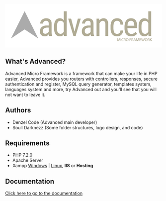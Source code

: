 ![Advanced](https://github.com/DenzelCode/Advanced/blob/master/project/public/assets/images/advanced.png?raw=true)

## What's Advanced?

Advanced Micro Framework is a framework that can make your life in PHP easier, Advanced provides you routers with controllers, responses, secure authentication and register, MySQL query generator, templates system, languages system and more, try Advanced out and you'll see that you will not want to leave it.

## Authors
* Denzel Code (Advanced main developer)
* Soull Darknezz (Some folder structures, logo design, and code)

## Requirements
* PHP 7.2.0
* Apache Server
* Xampp [Windows](https://www.apachefriends.org/xampp-files/7.1.4/xampp-win32-7.1.4-0-VC14-installer.exe) | [Linux](https://www.apachefriends.org/xampp-files/7.1.4/xampp-linux-x64-7.1.4-0-installer.run), **IIS** or **Hosting**

## Documentation
[Click here to go to the documentation](https://github.com/DenzelCode/Advanced/wiki)